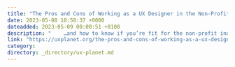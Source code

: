 ```yaml
---
title: "The Pros and Cons of Working as a UX Designer in the Non-Profit Industry"
date: 2023-05-08 18:58:37 +0000
dateadded: 2023-05-09 00:00:51 +0100
description: "    …and how to know if you’re fit for the non-profit industry. A comprehensive breakdown of pros, cons, and final reflections.  Continue reading on UX Planet »  "
link: "https://uxplanet.org/the-pros-and-cons-of-working-as-a-ux-designer-in-the-non-profit-industry-8f317426a241?source=rss----819cc2aaeee0---4"
category:
directory: _directory/ux-planet.md
---
```

